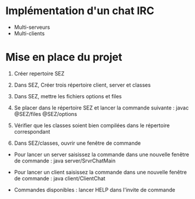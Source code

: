 # Implémentation d'un chat IRC
* Multi-serveurs
* Multi-clients


# Mise en place du projet
1. Créer repertoire SEZ
2. Dans SEZ, Créer trois répertoire client, server et classes
3. Dans SEZ, mettre les fichiers options et files

4. Se placer dans le répertoire SEZ et lancer la commande suivante :
javac @SEZ/files @SEZ/options 
5. Vérifier que les classes soient bien compilées dans le répertoire correspondant

6. Dans SEZ/classes, ouvrir une fenêtre de commande





* Pour lancer un server saisissez la commande dans une nouvelle fenêtre de commande : 
java server/SrvrChatMain
* Pour lancer un client saisissez la commande dans une nouvelle fenêtre de commande : 
java client/ClientChat

* Commandes disponibles : lancer HELP dans l'invite de commande 


